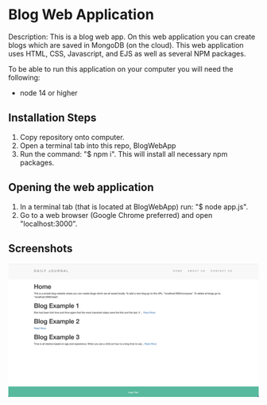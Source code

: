 # Blog Web Application

Description: This is a blog web app. On this web application you can create blogs which are saved in MongoDB (on the cloud). This web application uses HTML, CSS, Javascript, and EJS as well as several NPM packages.

To be able to run this application on your computer you will need the following:

- node 14 or higher

## Installation Steps
1. Copy repository onto computer.
2. Open a terminal tab into this repo, BlogWebApp
3. Run the command: "$ npm i". This will install all necessary npm packages.

## Opening the web application
1. In a terminal tab (that is located at BlogWebApp) run: "$ node app.js".
2. Go to a web browser (Google Chrome preferred) and open "localhost:3000".

## Screenshots

![alt text](https://github.com/jorgetrejo36/resume-projects/blob/main/BlogWebApp/appScreenshots/HomePage.png?raw=true)
